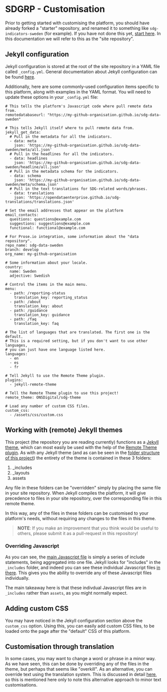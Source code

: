 # SDGRP - Customisation

Prior to getting started with customising the platform, you should have already forked a "starter" repository, and renamed it to something like `sdg-indicators-sweden` (for example). If you have not done this yet, [start here](forking.md). In this documentation we will refer to this as the "site repository".

## Jekyll configuration

Jekyll configuration is stored at the root of the site repository in a YAML file called `_config.yml`. General documentation about Jekyll configuration can be found [here](https://jekyllrb.com/docs/configuration/).

Additionally, here are some commonly-used configuration items specific to this platform, along with examples in the YAML format. You will need to update these options in your `_config.yml` file:

```
# This tells the platform's Javascript code where pull remote data from.
remotedatabaseurl: "https://my-github-organisation.github.io/sdg-data-sweden"

# This tells Jekyll itself where to pull remote data from.
jekyll_get_data:
  # Pull in the metadata for all the indicators.
  - data: meta
    json: 'https://my-github-organisation.github.io/sdg-data-sweden/meta/all.json'
  # Pull in the headlines for all the indicators.
  - data: headlines
    json: 'https://my-github-organisation.github.io/sdg-data-sweden/headline/all.json'
  # Pull in the metadata schema for the indicators.
  - data: schema
    json: 'https://my-github-organisation.github.io/sdg-data-sweden/meta/schema.json'
  # Pull in the text translations for SDG-related words/phrases.
  - data: translations
    json: 'https://opendataenterprise.github.io/sdg-translations/translations.json'

# Set the email addresses that appear on the platform
email_contacts:
  questions: questions@example.com
  suggestions: suggestions@example.com
  functional: functional@example.com

# For Prose.io integration, some information about the "data repository".
repo_name: sdg-data-sweden
branch: develop
org_name: my-github-organisation

# Some information about your locale.
country:
  name: Sweden
  adjective: Swedish

# Control the items in the main menu.
menu:
  - path: /reporting-status
    translation_key: reporting_status
  - path: /about
    translation_key: about
  - path: /guidance
    translation_key: guidance
  - path: /faq
    translation_key: faq

# The list of languages that are translated. The first one is the default.
# This is a required setting, but if you don't want to use other languages,
# you can just have one language listed here.
languages:
  - en
  - es
  - fr

# Tell Jekyll to use the Remote Theme plugin.
plugins:
  - jekyll-remote-theme

# Tell the Remote Theme plugin to use this project!
remote_theme: ONSDigital/sdg-theme

# Load any number of custom CSS files.
custom_css:
  - /assets/css/custom.css
```

## Working with (remote) Jekyll themes

This project (the repository you are reading currently) functions as a [Jekyll theme](https://jekyllrb.com/docs/themes/), which can most easily be used with the help of the [Remote Theme plugin](https://github.com/benbalter/jekyll-remote-theme). As with any Jekyll theme (and as can be seen in the [folder structure of this project](https://github.com/ONSDigital/sdg-theme)) the entirety of the theme is contained in these 3 folders:

1. _includes
1. _layouts
1. assets

Any file in these folders can be "overridden" simply by placing the same file in your site repository. When Jekyll compiles the platform, it will give precedence to files in your site repository, over the corresponding file in this remote theme.

In this way, any of the files in these folders can be customised to your platform's needs, without requiring any changes to the files in this theme.

> **NOTE**: If you make an improvement that you think would be useful to others, please
> submit it as a pull-request in this repository!

### Overriding Javascript

As you can see, the [main Javascript file](../../assets/js/sdg.js) is simply a series of include statements, being aggregated into one file. Jekyll looks for "includes" in the `_includes` folder, and indeed you can see these individual Javascript files [in there](../../_includes/assets/js). This gives you the ability to override any of these Javascript files individually.

The main takeaway here is that these indivdual Javascript files are in `_includes` rather than `assets`, as you might normally expect.

## Adding custom CSS

You may have noticed in the Jekyll configuration section above the `custom_css` option. Using this, you can easily add custom CSS files, to be loaded onto the page after the "default" CSS of this platform.

## Customisation through translation

In some cases, you may want to change a word or phrase in a minor way. As we have seen, this can be done by overriding any of the files in the theme, but perhaps that seems like "overkill". As an alternative, you can override text using the translation system. This is discussed in detail [here](translation.md), so this is mentioned here only to note this alternative approach to minor text customisations.
